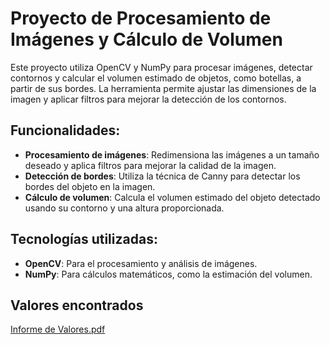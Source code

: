 # Proyecto de Procesamiento de Imágenes y Cálculo de Volumen

Este proyecto utiliza OpenCV y NumPy para procesar imágenes, detectar contornos y calcular el volumen estimado de objetos, como botellas, a partir de sus bordes. La herramienta permite ajustar las dimensiones de la imagen y aplicar filtros para mejorar la detección de los contornos.

## Funcionalidades:

- **Procesamiento de imágenes**: Redimensiona las imágenes a un tamaño deseado y aplica filtros para mejorar la calidad de la imagen.
- **Detección de bordes**: Utiliza la técnica de Canny para detectar los bordes del objeto en la imagen.
- **Cálculo de volumen**: Calcula el volumen estimado del objeto detectado usando su contorno y una altura proporcionada.

## Tecnologías utilizadas:

- **OpenCV**: Para el procesamiento y análisis de imágenes.
- **NumPy**: Para cálculos matemáticos, como la estimación del volumen.

## Valores encontrados

[Informe de Valores.pdf](https://github.com/user-attachments/files/16937298/Informe.de.Valores.pdf)

